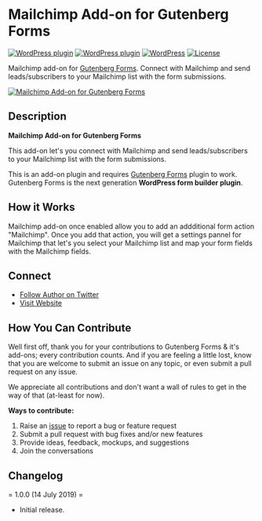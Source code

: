 # Mailchimp Add-on for Gutenberg Forms

[![WordPress plugin](https://img.shields.io/wordpress/plugin/dt/guten-forms-mailchimp.svg?style=flat)](https://wordpress.org/plugins/guten-forms-mailchimp/) [![WordPress plugin](https://img.shields.io/wordpress/plugin/v/guten-forms-mailchimp.svg?style=flat)](https://wordpress.org/plugins/guten-forms-mailchimp/) [![WordPress](https://img.shields.io/wordpress/v/guten-forms-mailchimp.svg?style=flat)]() [![License](https://img.shields.io/badge/license-GPL--2.0%2B-red.svg)](https://github.com/munirkamal/guten-forms-mailchimp/blob/master/LICENSE)

Mailchimp add-on for [Gutenberg Forms](https://wordpress.org/plugins/forms-gutenberg/). Connect with Mailchimp and send leads/subscribers to your Mailchimp list with the form submissions.

[![Mailchimp Add-on for Gutenberg Forms](https://ps.w.org/guten-forms-mailchimp/assets/banner-1544x500.png)](https://wordpress.org/plugins/guten-forms-mailchimp/)

## Description

**Mailchimp Add-on for Gutenberg Forms**

This add-on let's you connect with Mailchimp and send leads/subscribers to your Mailchimp list with the form submissions.

This is an add-on plugin and requires <a href="https://gutenbergforms.com/" rel="friend" title="Gutenberg Forms">Gutenberg Forms</a> plugin to work. Gutenberg Forms is the next generation **WordPress form builder plugin**.

## How it Works

Mailchimp add-on once enabled allow you to add an addditional form action "Mailchimp". Once you add that action, you will get a settings pannel for Mailchimp that let's you select your Mailchimp list and map your form fields with the Mailchimp fields.


## Connect

- [Follow Author on Twitter](https://twitter.com/m_munirkamal)
- [Visit Website](https://gutenbergforms.com/)


## How You Can Contribute

Well first off, thank you for your contributions to Gutenberg Forms & it's add-ons; every contribution counts. And if you are feeling a little lost, know that you are welcome to submit an issue on any topic, or even submit a pull request on any issue.

We appreciate all contributions and don't want a wall of rules to get in the way of that (at-least for now).

**Ways to contribute:**

1. Raise an [issue](https://github.com/CakeWP/gutenberg-forms-mailchimp-addon/issues/new) to report a bug or feature request
2. Submit a pull request with bug fixes and/or new features
3. Provide ideas, feedback, mockups, and suggestions
4. Join the conversations


## Changelog

= 1.0.0 (14 July 2019) =

- Initial release.
